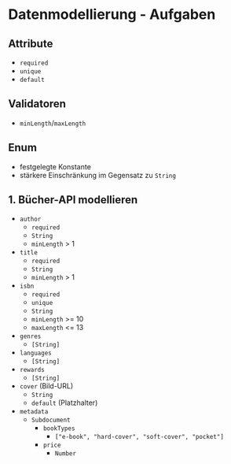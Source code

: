 # Datenmodellierung - Aufgaben

## Attribute

- `required`
- `unique`
- `default`

## Validatoren

- `minLength`/`maxLength`

## Enum

- festgelegte Konstante
- stärkere Einschränkung im Gegensatz zu `String`

## 1. Bücher-API modellieren

- `author`
  - `required`
  - `String`
  - `minLength` > 1
- `title`
  - `required`
  - `String`
  - `minLength` > 1
- `isbn`
  - `required`
  - `unique`
  - `String`
  - `minLength` >= 10
  - `maxLength` <= 13
- `genres`
  - `[String]`
- `languages`
  - `[String]`
- `rewards`
  - `[String]`
- `cover` (Bild-URL)
  - `String`
  - `default` (Platzhalter)
- `metadata`
  - `Subdocument`
    - `bookTypes`
      - `["e-book", "hard-cover", "soft-cover", "pocket"]`
    - `price`
      - `Number`
